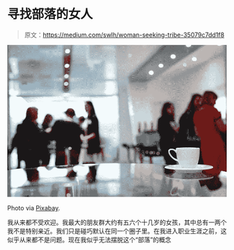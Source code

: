 # 寻找部落的女人

> 原文：<https://medium.com/swlh/woman-seeking-tribe-35079c7dd1f8>

![](img/f1a3487248a9f973dfecbc4a3b5a8334.png)

Photo via [Pixabay](https://pixabay.com/).

我从来都不受欢迎。我最大的朋友群大约有五六个十几岁的女孩，其中总有一两个我不是特别亲近。我们只是碰巧默认在同一个圈子里。在我进入职业生涯之前，这似乎从来都不是问题。现在我似乎无法摆脱这个“部落”的概念